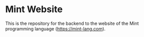 # Mint Website

This is the repository for the backend to the website of the Mint programming language (https://mint-lang.com). 
